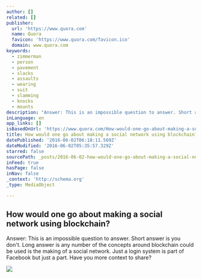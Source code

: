```yaml
---
author: []
related: []
publisher:
  url: 'https://www.quora.com'
  name: Quora
  favicon: 'https://www.quora.com/favicon.ico'
  domain: www.quora.com
keywords:
  - zimmerman
  - person
  - pavement
  - slacks
  - assaults
  - wearing
  - suit
  - slamming
  - knocks
  - mounts
description: "Answer: This is an impossible question to answer. Short answer is you don't. Long answer is any number of the concepts around blockchain could be used is the making of a social network. Just a login system is part of Facebook but just a part. Have you more context to share?"
inLanguage: en
app_links: []
isBasedOnUrl: 'https://www.quora.com/How-would-one-go-about-making-a-social-network-using-blockchain'
title: How would one go about making a social network using blockchain?
datePublished: '2016-06-02T06:18:11.569Z'
dateModified: '2016-06-02T05:35:57.329Z'
starred: false
sourcePath: _posts/2016-06-02-how-would-one-go-about-making-a-social-network-using-blockch.md
inFeed: true
hasPage: false
inNav: false
_context: 'http://schema.org'
_type: MediaObject

---
```

<article style=""><h1>How would one go about making a social network using blockchain?</h1><p>Answer: This is an impossible question to answer. Short answer is you don't. Long answer is any number of the concepts around blockchain could be used is the making of a social network. Just a login system is part of Facebook but just a part. Have you more context to share?</p><img src="https://qsf.is.quoracdn.net/-images.new_grid.fb_share_default.pnge6dde9cfa6e03c43.png" /></article>